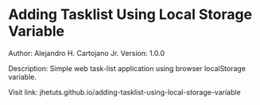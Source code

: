 # Adding Tasklist Using Local Storage Variable
Author: Alejandro H. Cartojano Jr.
Version: 1.0.0

Description:
Simple web task-list application using browser localStorage variable.


Visit link: jhetuts.github.io/adding-tasklist-using-local-storage-variable
